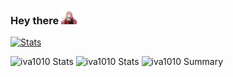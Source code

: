 ### Hey there <img src="https://github.com/iva1010/iva1010/blob/main/jump.gif" width="25px">


[![Stats](https://github-readme-stats.vercel.app/api?username=iva1010&show_icons=true&theme=monokai)](https://github.com/iva1010?tab=repositories)

![iva1010 Stats](https://github-profile-summary-cards.vercel.app/api/cards/repos-per-language?username=iva1010&theme=monokai)
![iva1010 Stats](https://github-profile-summary-cards.vercel.app/api/cards/most-commit-language?username=iva1010&theme=monokai)
![iva1010 Summary](https://github-profile-summary-cards.vercel.app/api/cards/profile-details?username=iva1010&theme=monokai)
